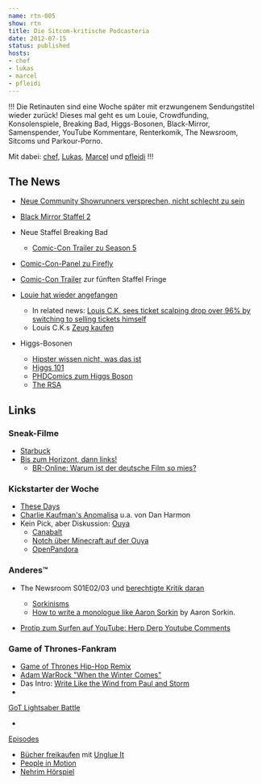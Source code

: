 ```yaml
---
name: rtn-005
show: rtn
title: Die Sitcom-kritische Podcasteria
date: 2012-07-15
status: published
hosts:
- chef
- lukas
- marcel
- pfleidi
---
```

!!!
Die Retinauten sind eine Woche später mit erzwungenem Sendungstitel wieder zurück! Dieses mal geht es um Louie, Crowdfunding, Konsolenspiele, Breaking Bad, Higgs-Bosonen, Black-Mirror, Samenspender, YouTube Kommentare, Renterkomik, The Newsroom, Sitcoms und Parkour-Porno.

Mit dabei: [chef](https://twitter.com/grischder), [Lukas](https://twitter.com/blubser), [Marcel](https://twitter.com/xartas) und [pfleidi](https://twitter.com/pfleidi)
!!!

## The News

- [Neue Community Showrunners versprechen, nicht schlecht zu sein](http://boingboing.net/2012/07/13/comic-con-community.html)
- [Black Mirror Staffel 2](http://www.thehollywoodnews.com/2012/07/13/black-mirror-season-2-announced/)
- Neue Staffel Breaking Bad
  - [Comic-Con Trailer zu Season 5](http://www.youtube.com/watch?v=VlvsE8fMHP4)

- [Comic-Con-Panel zu Firefly](http://www.sf-radio.net/webbeat/conventions/meldung,bockauf50minfireflyreunionbitteschon...,1,17007,00.php)
- [Comic-Con Trailer](http://www.youtube.com/watch?v=aTiAL19rej4) zur fünften Staffel Fringe
- [Louie hat wieder angefangen](QUELLE)
  - In related news: [Louis C.K. sees ticket scalping drop over 96% by switching to selling tickets himself](http://thenextweb.com/media/2012/07/03/louis-c-k-sees-ticket-scalping-drop-over-96-by-switching-to-selling-tickets-himself/)
  - Louis C.K.s [Zeug kaufen](https://buy.louisck.net/)

- Higgs-Bosonen
  - [Hipster wissen nicht, was das ist](http://motherboard.vice.com/2012/7/4/hipster-pop-quiz-what-is-the-higgs-boson)
  - [Higgs 101](http://www.youtube.com/watch?v=9Uh5mTxRQcg)
  - [PHDComics zum Higgs Boson](http://www.phdcomics.com/comics.php?f=1489)
  - [The RSA](http://www.youtube.com/user/theRSAorg)

## Links

### Sneak-Filme

- [Starbuck](http://www.imdb.com/title/tt1756750/)
- [Bis zum Horizont, dann links!](http://www.imdb.com/title/tt1907628/)
  - [BR-Online: Warum ist der deutsche Film so mies?](http://www.br-online.de/podcast/mp3-download/bayern2/mp3-download-podcast-zuendfunk-generator.shtml)

### Kickstarter der Woche

- [These Days](http://www.kickstarter.com/projects/jackcheng/these-days-a-novel)
- [Charlie Kaufman's Anomalisa](http://www.kickstarter.com/projects/anomalisa/charlie-kaufmans-anomalisa) u.a. von Dan Harmon
- Kein Pick, aber Diskussion: [Ouya](http://www.kickstarter.com/projects/ouya/ouya-a-new-kind-of-video-game-console)
  - [Canabalt](http://adamatomic.com/canabalt/)
  - [Notch über Minecraft auf der Ouya](http://twitter.com/notch/status/223475074425036800)
  - [OpenPandora](http://openpandora.org/)

### Anderes™

- The Newsroom S01E02/03 und [berechtigte Kritik daran](http://www.huffingtonpost.com/maureen-ryan/the-newsroom-women-aaron-sorkin-hbo_b_1641982.html)
  - [Sorkinisms](http://www.youtube.com/watch?v=S78RzZr3IwI)
  - [How to write a monologue like Aaron Sorkin](http://www.gq.com/entertainment/tv/blogs/the-stream/2012/06/how-to-write-a-monologue-like-aaron-sorkin.html) by Aaron Sorkin.

- [Protip zum Surfen auf YouTube: Herp Derp Youtube Comments](http://www.tannr.com/herp-derp-youtube-comments/)

### Game of Thrones-Fankram

- [Game of Thrones Hip-Hop Remix](http://www.youtube.com/watch?v=kL7RWUva7ak)
- [Adam WarRock "When the Winter Comes"](http://www.youtube.com/watch?v=dtKCDlpTEKs&feature=related)
- Das Intro: [Write Like the Wind from Paul and Storm](http://www.paulandstorm.com/lyrics/write-like-the-wind-george-r-r-martin/)
-

[GoT Lightsaber Battle](http://www.youtube.com/watch?v=17W4QMNwm-c)

-

[Episodes](http://the-skylab.de/episodes/)

- [Bücher freikaufen](http://www.zeit.de/digital/internet/2012-07/unglue-ebook-creative-commons/komplettansicht) mit [Unglue It](https://unglue.it/)
- [People in Motion](https://peopleinmotionmovie.com/influence/ref/8f3f5e60-b02e-012f-1a61-12313b0c6850)
- [Nehrim Hörspiel](http://nehrim-hoerspiel.de/)
